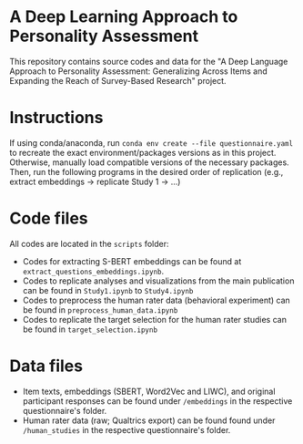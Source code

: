 # A Deep Learning Approach to Personality Assessment
This repository contains source codes and data for the "A Deep Language Approach to Personality Assessment: Generalizing Across Items and Expanding the Reach of Survey-Based Research" project.

# Instructions

If using conda/anaconda, run `conda env create --file questionnaire.yaml` to recreate the exact environment/packages versions as in this project. Otherwise, manually load compatible versions of the necessary packages.
Then, run the following programs in the desired order of replication (e.g., extract embeddings -> replicate Study 1 -> ...)

# Code files
All codes are located in the `scripts` folder:
- Codes for extracting S-BERT embeddings can be found at `extract_questions_embeddings.ipynb`.
- Codes to replicate analyses and visualizations from the main publication can be found in `Study1.ipynb` to `Study4.ipynb`
- Codes to preprocess the human rater data (behavioral experiment) can be found in `preprocess_human_data.ipynb`
- Codes to replicate the target selection for the human rater studies can be found in `target_selection.ipynb`

# Data files
- Item texts, embeddings (SBERT, Word2Vec and LIWC), and original participant responses can be found under `/embeddings` in the respective questionnaire's folder.
- Human rater data (raw; Qualtrics export) can be found found under `/human_studies` in the respective questionnaire's folder.
